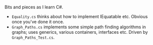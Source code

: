 Bits and pieces as I learn C#.

   - `Equality.cs` thinks about how to implement IEquatable etc.  Obvious once you've done it once.
   - `Graph_Paths.cs` implements some simple path finding algorithms in graphs; uses generics, various containers, interfaces etc.  Driven by `Graph_Paths_Test.cs`.